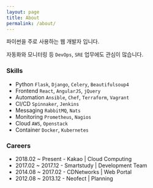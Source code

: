 ```yaml
---
layout: page
title: About
permalink: /about/
---
```


파이썬을 주로 사용하는 웹 개발자 입니다.

자동화와 모니터링 등 `DevOps`, `SRE` 업무에도 관심이 많습니다.

### Skills

- Python `Flask`, `Django`, `Celery`, `Beautifulsoup4`
- Frontend `React`, `AngularJS`, `jQuery`
- Automation `Ansible`, `Chef`, `Terraform`, `Vagrant`
- CI/CD `Spinnaker`, `Jenkins`
- Messaging `RabbitMQ`, `Nats`
- Monitoring `Prometheus`, `Nagios`
- Cloud `AWS`, `Openstack`
- Container `Docker`, `Kubernetes`

### Careers

- 2018.02 ~ Present - Kakao \| Cloud Computing
- 2017.02 ~ 2017.12 - Smartstudy \| Development Team
- 2014.08 ~ 2017.02 - CDNetworks \| Web Portal
- 2012.08 ~ 2013.12 - Neofect \| Planning
